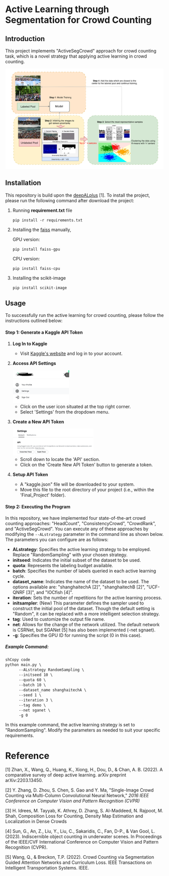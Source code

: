# Active Learning through Segmentation for Crowd Counting

## Introduction

This project implements "ActiveSegCrowd" approach for crowd counting task, which is a novel strategy that applying active learning in crowd counting.

<img src="https://raw.githubusercontent.com/ZihanDai/images/master/pipeline.png" style="zoom:50%;" />

## Installation

This repository is build upon the [deepALplus](https://github.com/SineZHAN/deepALplus/tree/master) [1]. To install the project, please run the following command after download the project:

1. Running **requirement.txt** file

   ```
   pip install -r requirements.txt    
   ```

2. Installing the [faiss](https://github.com/facebookresearch/faiss) manually, 

   GPU version:

   ```
   pip install faiss-gpu
   ```

   CPU version:

   ```
   pip install faiss-cpu
   ```

3. Installing the scikit-image

   ```
   pip install scikit-image
   ```

## Usage

To successfully run the active learning for crowd counting, please follow the instructions outlined below:

#### Step 1: Generate a Kaggle API Token

1. **Log In to Kaggle**
   - Visit [Kaggle's website](https://www.kaggle.com/) and log in to your account.

2. **Access API Settings**

   <img src="https://raw.githubusercontent.com/ZihanDai/images/master/%E6%88%AA%E5%B1%8F2023-09-04%2016.23.14.png" alt="w" style="zoom:25%;" />

   - Click on the user icon situated at the top right corner.
   - Select 'Settings' from the dropdown menu.

3. **Create a New API Token**

   <img src="https://raw.githubusercontent.com/ZihanDai/images/master/%E6%88%AA%E5%B1%8F2023-09-04%2016.24.43.png" style="zoom:25%;" />

   - Scroll down to locate the 'API' section.
   - Click on the 'Create New API Token' button to generate a token.

4. **Setup API Token**

   - A "kaggle.json" file will be downloaded to your system.
   - Move this file to the root directory of your project (i.e., within the 'Final_Project' folder).

#### Step 2: Executing the Program

In this repository, we have implemented four state-of-the-art crowd counting approaches: "HeadCount", "ConsistencyCrowd", "CrowdRank", and "ActiveSegCrowd". You can execute any of these approaches by modifying the `--ALstrategy` parameter in the command line as shown below. The parameters you can configure are as follows:

- **ALstrategy**: Specifies the active learning strategy to be employed. Replace "RandomSampling" with your chosen strategy.
- **initseed**: Indicates the initial subset of the dataset to be used.
- **quota**: Represents the labeling budget available.
- **batch**: Specifies the number of labels queried in each active learning cycle.
- **dataset_name**: Indicates the name of the dataset to be used. The options available are: "shanghaitechA [2]", "shanghaitechB [2]", "UCF-QNRF [3]", and "IOCfish [4]".
- **iteration**: Sets the number of repetitions for the active learning process.
- **initsampler**: (New) This parameter defines the sampler used to construct the initial pool of the dataset. Though the default setting is "Random", it can be replaced with a more intelligent selection strategy.
- **tag**: Used to customize the output file name.
- **net**: Allows for the change of the network utilized. The default network is CSRNet, but SGANet [5] has also been implemented (-net sgnaet).
- **-g**: Specifies the GPU ID for running the script (0 in this case).

##### Example Command:

```
shCopy code
python main.py \
      --ALstrategy RandomSampling \
      --initseed 10 \
      --quota 60 \
      --batch 10 \
      --dataset_name shanghaitechA \
      --seed 1 \
      --iteration 3 \
      --tag demo \
      --net sganet \
      -g 0
```

In this example command, the active learning strategy is set to "RandomSampling". Modify the parameters as needed to suit your specific requirements.

# Reference

[1] Zhan, X., Wang, Q., Huang, K., Xiong, H., Dou, D., & Chan, A. B. (2022). A comparative survey of deep active learning. arXiv preprint arXiv:2203.13450.

[2] Y. Zhang, D. Zhou, S. Chen, S. Gao and Y. Ma, "Single-Image Crowd Counting via Multi-Column Convolutional Neural Network," *2016 IEEE Conference on Computer Vision and Pattern Recognition (CVPR)*

[3] H. Idrees, M. Tayyab, K. Athrey, D. Zhang, S. Al-Maddeed, N. Rajpoot, M. Shah, Composition Loss for Counting, Density Map Estimation and Localization in Dense Crowds

[4] Sun, G., An, Z., Liu, Y., Liu, C., Sakaridis, C., Fan, D-P., & Van Gool, L. (2023). Indiscernible object counting in underwater scenes. In Proceedings of the IEEE/CVF International Conference on Computer Vision and Pattern Recognition (CVPR).

[5] Wang, Q., & Breckon, T.P. (2022). Crowd Counting via Segmentation Guided Attention Networks and Curriculum Loss. IEEE Transactions on Intelligent Transportation Systems. IEEE.